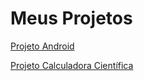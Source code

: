 
# Meus Projetos 


 <a href= "https://lucashv68.github.io/HTML-CSS/CSS%20-%20Modulo%202/Projeto%20android/android.html" target="_blank"> Projeto Android</a>
 
 <a href= "https://lucashv68.github.io/calculadora-cientifica1/calculadora.html" target="_blank">Projeto Calculadora Científica</a>

